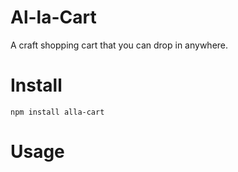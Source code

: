 # Al-la-Cart

A craft shopping cart that you can drop in anywhere.

# Install

`npm install alla-cart`

# Usage
